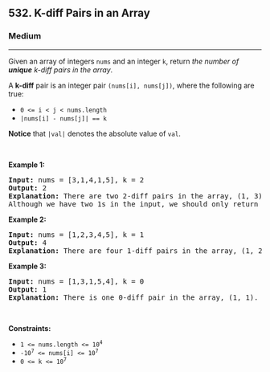 <h2>532. K-diff Pairs in an Array</h2><h3>Medium</h3><hr><div style="user-select: auto;"><p style="user-select: auto;">Given an array of integers <code style="user-select: auto;">nums</code> and an integer <code style="user-select: auto;">k</code>, return <em style="user-select: auto;">the number of <b style="user-select: auto;">unique</b> k-diff pairs in the array</em>.</p>

<p style="user-select: auto;">A <strong style="user-select: auto;">k-diff</strong> pair is an integer pair <code style="user-select: auto;">(nums[i], nums[j])</code>, where the following are true:</p>

<ul style="user-select: auto;">
	<li style="user-select: auto;"><code style="user-select: auto;">0 &lt;= i &lt; j &lt; nums.length</code></li>
	<li style="user-select: auto;"><code style="user-select: auto;">|nums[i] - nums[j]| == k</code></li>
</ul>

<p style="user-select: auto;"><strong style="user-select: auto;">Notice</strong> that <code style="user-select: auto;">|val|</code> denotes the absolute value of <code style="user-select: auto;">val</code>.</p>

<p style="user-select: auto;">&nbsp;</p>
<p style="user-select: auto;"><strong style="user-select: auto;">Example 1:</strong></p>

<pre style="user-select: auto;"><strong style="user-select: auto;">Input:</strong> nums = [3,1,4,1,5], k = 2
<strong style="user-select: auto;">Output:</strong> 2
<strong style="user-select: auto;">Explanation:</strong> There are two 2-diff pairs in the array, (1, 3) and (3, 5).
Although we have two 1s in the input, we should only return the number of <strong style="user-select: auto;">unique</strong> pairs.
</pre>

<p style="user-select: auto;"><strong style="user-select: auto;">Example 2:</strong></p>

<pre style="user-select: auto;"><strong style="user-select: auto;">Input:</strong> nums = [1,2,3,4,5], k = 1
<strong style="user-select: auto;">Output:</strong> 4
<strong style="user-select: auto;">Explanation:</strong> There are four 1-diff pairs in the array, (1, 2), (2, 3), (3, 4) and (4, 5).
</pre>

<p style="user-select: auto;"><strong style="user-select: auto;">Example 3:</strong></p>

<pre style="user-select: auto;"><strong style="user-select: auto;">Input:</strong> nums = [1,3,1,5,4], k = 0
<strong style="user-select: auto;">Output:</strong> 1
<strong style="user-select: auto;">Explanation:</strong> There is one 0-diff pair in the array, (1, 1).
</pre>

<p style="user-select: auto;">&nbsp;</p>
<p style="user-select: auto;"><strong style="user-select: auto;">Constraints:</strong></p>

<ul style="user-select: auto;">
	<li style="user-select: auto;"><code style="user-select: auto;">1 &lt;= nums.length &lt;= 10<sup style="user-select: auto;">4</sup></code></li>
	<li style="user-select: auto;"><code style="user-select: auto;">-10<sup style="user-select: auto;">7</sup> &lt;= nums[i] &lt;= 10<sup style="user-select: auto;">7</sup></code></li>
	<li style="user-select: auto;"><code style="user-select: auto;">0 &lt;= k &lt;= 10<sup style="user-select: auto;">7</sup></code></li>
</ul>
</div>